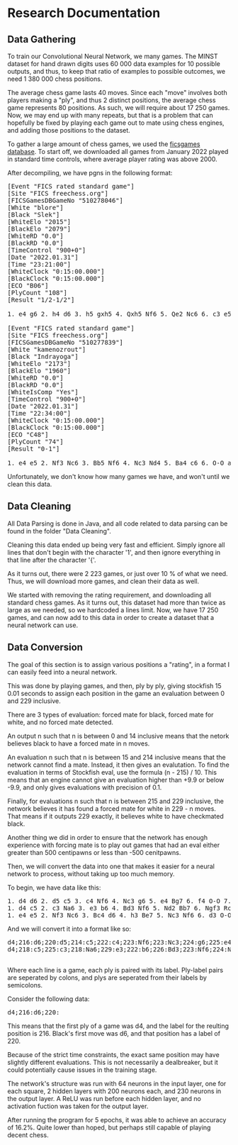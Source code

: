 # Research Documentation



## Data Gathering

To train our Convolutional Neural Network, we many games. The MINST dataset for hand drawn digits uses 60 000 data examples for 10 possible outputs, and thus, to keep that ratio of examples to possible outcomes, we need 1 380 000 chess positions.

The average chess game lasts 40 moves. Since each "move" involves both players making a "ply", and thus 2 distinct positions, the average chess game represents 80 positions. As such, we will require about 17 250 games. Now, we may end up with many repeats, but that is a problem that can hopefully be fixed by playing each game out to mate using chess engines, and adding those positions to the dataset.

To gather a large amount of chess games, we used the [ficsgames database](https://www.ficsgames.org/download.html). To start off, we downloaded all games from January 2022 played in standard time controls, where average player rating was above 2000.

After decompiling, we have pgns in the following format:

<pre>
[Event "FICS rated standard game"]
[Site "FICS freechess.org"]
[FICSGamesDBGameNo "510278046"]
[White "blore"]
[Black "Slek"]
[WhiteElo "2015"]
[BlackElo "2079"]
[WhiteRD "0.0"]
[BlackRD "0.0"]
[TimeControl "900+0"]
[Date "2022.01.31"]
[Time "23:21:00"]
[WhiteClock "0:15:00.000"]
[BlackClock "0:15:00.000"]
[ECO "B06"]
[PlyCount "108"]
[Result "1/2-1/2"]

1. e4 g6 2. h4 d6 3. h5 gxh5 4. Qxh5 Nf6 5. Qe2 Nc6 6. c3 e5 7. Nf3 Bg4 8. d3 d5 9. Nbd2 Qd6 10. exd5 Qxd5 11. Ne4 Be7 12. Nxf6+ Bxf6 13. Qe4 Bxf3 14. gxf3 O-O-O 15. Qf5+ Qe6 16. Bh3 Qxf5 17. Bxf5+ Kb8 18. Be3 Ne7 19. Be4 Bg7 20. O-O-O f5 21. Bg5 fxe4 22. Bxe7 Rxd3 23. Rxd3 exd3 24. Kd2 Kc8 25. Kxd3 Kd7 26. Bc5 Ke6 27. Ke4 b6 28. Be3 h5 29. Bg5 c6 30. Rg1 Bf6 31. f4 exf4 32. Bxf4 h4 33. Rg6 Rh5 34. f3 h3 35. Bh2 Rg5 36. Rxg5 Bxg5 37. f4 Bh4 38. b3 Be1 39. c4 Kf6 40. f5 Bc3 41. Bb8 a6 42. Bc7 b5 43. cxb5 cxb5 44. a4 bxa4 45. bxa4 Kg5 46. Kf3 Kxf5 47. Bb6 Be5 48. Bd8 h2 49. Kg2 Ke4 50. Kh1 Kd5 51. Be7 Kc4 52. Bf8 a5 53. Bh6 Kb3 54. Be3 Kxa4 {Game drawn by mutual agreement} 1/2-1/2

[Event "FICS rated standard game"]
[Site "FICS freechess.org"]
[FICSGamesDBGameNo "510277839"]
[White "kamenozrout"]
[Black "Indrayoga"]
[WhiteElo "2173"]
[BlackElo "1960"]
[WhiteRD "0.0"]
[BlackRD "0.0"]
[WhiteIsComp "Yes"]
[TimeControl "900+0"]
[Date "2022.01.31"]
[Time "22:34:00"]
[WhiteClock "0:15:00.000"]
[BlackClock "0:15:00.000"]
[ECO "C48"]
[PlyCount "74"]
[Result "0-1"]

1. e4 e5 2. Nf3 Nc6 3. Bb5 Nf6 4. Nc3 Nd4 5. Ba4 c6 6. O-O a5 7. Nxd4 exd4 8. e5 dxc3 9. exf6 d5 10. dxc3 b5 11. Re1+ Be6 12. fxg7 Bxg7 13. Qg4 O-O 14. Rxe6 fxe6 15. Qxe6+ Kh8 16. Qxc6 bxa4 17. Qxa4 Qb6 18. Be3 Qxb2 19. Rd1 Qxc3 20. Qb3 d4 21. Qxc3 dxc3 22. Kf1 Rfd8 23. Rxd8+ Rxd8 24. Ke2 Rb8 25. Kd3 Rb2 26. a3 Ra2 27. Bc5 Kg8 28. f4 a4 29. Bb4 Ra1 30. f5 Rd1+ 31. Kc4 Rd2 32. g4 Rxc2 33. h3 Rb2 34. Be7 c2 35. Bg5 Rb1 36. h4 c1=Q+ 37. Bxc1 Rxc1+ {White resigns} 0-1
</pre>

Unfortunately, we don't know how many games we have, and won't until we clean this data. 


## Data Cleaning

All Data Parsing is done in Java, and all code related to data parsing can be found in the folder "Data Cleaning".

Cleaning this data ended up being very fast and efficient. Simply ignore all lines that don't begin with the character '1', and then ignore everything in that line after the character '{'. 

As it turns out, there were 2 223 games, or just over 10 % of what we need. Thus, we will download more games, and clean their data as well.

We started with removing the rating requirement, and downloading all standard chess games. As it turns out, this dataset had more than twice as large as we needed, so we hardcoded a lines limit. Now, we have 17 250 games, and can now add to this data in order to create a dataset that a neural network can use. 

## Data Conversion

The goal of this section is to assign various positions a "rating", in a format I can easily feed into a neural network.

This was done by playing games, and then, ply by ply, giving stockfish 15 0.01 seconds to assign each position in the game an evaluation between 0 and 229 inclusive.

There are 3 types of evaluation: forced mate for black, forced mate for white, and no forced mate detected.

An output n such that n is between 0 and 14 inclusive means that the netork believes black to have a forced mate in n moves.

An evaluation n such that n is between 15 and 214 inclusive means that the network cannot find a mate. Instead, it then gives an evalutation. To find the evaluation in terms of Stockfish eval, use the formula (n - 215) / 10. This means that an engine cannot give an evaluation higher than +9.9 or below -9.9, and only gives evaluations with precision of 0.1.

Finally, for evaluations n such that n is between 215 and 229 inclusive, the network believes it has found a forced mate for white in 229 - n moves. That means if it outputs 229 exactly, it believes white to have checkmated black.

Another thing we did in order to ensure that the network has enough experience with forcing mate is to play out games that had an eval either greater than 500 centipawns or less than -500 cenitpawns.

Then, we will convert the data into one that makes it easier for a neural network to process, without taking up too much memory.

To begin, we have data like this:

<pre>
1. d4 d6 2. d5 c5 3. c4 Nf6 4. Nc3 g6 5. e4 Bg7 6. f4 O-O 7. Nf3 e6 8. e5 dxe5 9. fxe5 Nfd7 10. dxe6 fxe6 11. Ng5 Nxe5 12. Qxd8 Rxd8 13. Nge4 b6 14. Nb5 Na6 15. Bg5 Rf8 16. Nbd6 Nc6 17. Nxc8 Raxc8 18. O-O-O Nd4 19. g3 Nb4 20. Bh3 Nxa2+ 21. Kb1 Nb4 22. Bd2 Nbc6 23. Ng5 Rce8 24. Bc3 h6 25. Bxd4 Nxd4 26. Rxd4 Bxd4 27. Nxe6 Rxe6 28. Bxe6+ Kg7 29. g4 Rf2 30. h4 Rxb2+ 31. Kc1 Rg2 32. h5 gxh5 33. gxh5 Rg1+ 34. Rxg1+ Bxg1 35. Kc2 Kf6 36. Bd5 Ke5 37. Kb3 b5 38. Bf3 a6 39. cxb5 axb5 40. Be2 b4 41. Kc4 Ke4 42. Bd1 Bd4 43. Kb3 Kd3 44. Bc2+ Kd2 45. Bg6 Kc1 46. Ka2 c4 47. Bf7 b3+ 48. Ka3 b2 49. Bxc4 b1=Q 50. Ba2 Bc5+ 
1. d4 c5 2. c3 Na6 3. e3 b6 4. Bd3 Nf6 5. Nd2 Bb7 6. Ngf3 Rc8 7. O-O h5 8. Ne5 e6 9. f4 Bd6 10. Rf3 Bxf3 11. Qxf3 Bxe5 12. fxe5 c4 13. Bc2 Ng4 14. h3 Nh6 15. e4 h4 16. Nf1 O-O 17. Bxh6 gxh6 18. Qg4+ Qg5 19. Nh2 Rc7 20. Nf3 Qxg4 21. hxg4 Rb8 22. Nxh4 Kg7 23. a3 f6 24. exf6+ Kxf6 25. e5+ Kg7 26. Nf3 Rf8 27. g5 hxg5 28. Nxg5 Rc6 29. Be4 Rc7 30. Rf1 Rxf1+ 31. Kxf1 Rc8 32. g4 Rd8 33. Kg2 Re8 34. Kg3 Rh8 35. Nh3 Rf8 36. Nf4 Nc7 37. d5 exd5 38. Bxd5 Rxf4 39. Kxf4 Nxd5+ 40. Ke4 Ne7 41. Kd4 b5 42. Kc5 a6 43. Kd6 Nc6 44. Kxd7 Nxe5+ 45. Kd6 Nxg4 46. Kc6 Ne5+ 47. Kb6 Nf3 48. Kxa6 Kf6 49. Kxb5 Nd2 50. Kb4 Ke6 51. a4 Kd5 52. a5 Ne4 53. Kb5 Nc5 54. a6 Nd3 55. a7 Nxb2 56. a8=Q+ Ke6 57. Qc6+ Ke5 58. Qc5+ Ke6 59. Qe3+ Kd5 60. Qd2+ Nd3 61. Ka4 Ke4 62. Ka3 Kf3 63. Ka2 Nf4 64. Qd4 Ng6 65. Qxc4 Nf4 66. Ka3 Ne2 67. Ka4 Nf4 68. Ka5 Nh5 69. Ka6 Nf4 70. Ka7 Ng2 71. Qc8 Ke3 72. c4 Nf4 73. c5 Nd5 74. c6 Kd3 75. c7 Kd2 76. Qd7 Ke3 77. c8=Q Ke4 78. Qe6+ 
1. e4 e5 2. Nf3 Nc6 3. Bc4 d6 4. h3 Be7 5. Nc3 Nf6 6. d3 O-O 7. a3 a6 8. O-O Nd4 9. b4 Nxf3+ 10. Qxf3 b6 11. Qg3 Kh8 12. f4 exf4 13. Bxf4 Be6 14. Nd5 Nxd5 15. exd5 Bd7 16. Rae1 Bf6 17. Re2 Re8 18. Rfe1 Rxe2 19. Rxe2 b5 20. Bb3 a5 21. c4 axb4 22. axb4 Ra3 23. Bc2 bxc4 24. Bc1 Rc3 25. Bb2 cxd3 26. Bxd3 Rb3 27. Bxf6 gxf6 28. Re3 Rxb4 29. Qe1 Rb8 30. Qh4 f5 31. Qd4+ f6 32. Rf3 Qe7 33. Re3 Qf7 34. Rf3 Qe7 35. Kh2 Qe5+ 36. Qxe5 fxe5 37. Bxf5 Bxf5 38. Rxf5 Kg7 39. Rf1 Rb5 40. Rd1 Kf6 41. g4 Ke7 42. Kg3 Rc5 43. Kh4 c6 44. dxc6 Rxc6 45. Kg5 Ke6 46. Kh6 Rc7 47. h4 d5 48. g5 d4 49. h5 Kd5 50. g6 hxg6 51. hxg6 e4 52. g7 Rxg7 53. Kxg7 e3 54. Kf6 Ke4 55. Ke6 e2 56. Re1 d3 57. Kd6 Ke3 58. Kc5 d2 59. Rh1 d1=Q 60. Rh3+ Kf4 61. Rh4+ Kg3 
</pre>

And we will convert it into a format like so:

<pre>
d4;216:d6;220:d5;214:c5;222:c4;223:Nf6;223:Nc3;224:g6;225:e4;224:Bg7;225:f4;221:O-O;224:Nf3;221:e6;219:e5;209:dxe5;213:fxe5;214:Nfd7;219:dxe6;209:fxe6;211:Ng5;196:Nxe5;191:Qxd8;192:Rxd8;190:Nge4;191:b6;194:Nb5;191:Na6;206:Bg5;205:Rf8;203:Nbd6;202:Nc6;210:Nxc8;198:Raxc8;201:O-O-O;203:Nd4;205:g3;204:Nb4;204:Bh3;200:Nxa2+;209:Kb1;210:Nb4;212:Bd2;188:Nbc6;191:Ng5;182:Rce8;191:Bc3;180:h6;183:Bxd4;171:Nxd4;170:Rxd4;140:Bxd4;136:Nxe6;141:Rxe6;175:Bxe6+;175:Kg7;180:g4;166:Rf2;163:h4;176:Rxb2+;178:Kc1;176:Rg2;179:h5;180:gxh5;180:gxh5;181:Rg1+;210:Rxg1+;209:Bxg1;208:Kc2;212:Kf6;213:Bd5;212:Ke5;215:Kb3;212:b5;212:Bf3;212:a6;215:cxb5;215:axb5;215:Be2;215:b4;215:Kc4;215:Ke4;215:Bd1;214:Bd4;215:Kb3;214:Kd3;215:Bc2+;215:Kd2;215:Bg6;215:Kc1;215:Ka2;128:c4;152:Bf7;15:b3+;15:Ka3;15:b2;15:Bxc4;15:b1=Q;15:Ba2;2:Bc5+;1:Ka4;1:Qb4#;0:
d4;218:c5;225:c3;218:Na6;229:e3;222:b6;226:Bd3;223:Nf6;224:Nd2;219:Bb7;221:Ngf3;219:Rc8;222:O-O;220:h5;233:Ne5;225:e6;227:f4;221:Bd6;232:Rf3;216:Bxf3;216:Qxf3;205:Bxe5;259:fxe5;265:c4;267:Bc2;245:Ng4;256:h3;249:Nh6;259:e4;236:h4;252:Nf1;234:O-O;261:Bxh6;228:gxh6;231:Qg4+;209:Qg5;211:Nh2;208:Rc7;224:Nf3;203:Qxg4;200:hxg4;200:Rb8;212:Nxh4;207:Kg7;208:a3;211:f6;216:exf6+;226:Kxf6;218:e5+;222:Kg7;222:Nf3;218:Rf8;219:g5;215:hxg5;221:Nxg5;224:Rc6;229:Be4;224:Rc7;231:Rf1;202:Rxf1+;205:Kxf1;205:Rc8;205:g4;203:Rd8;207:Kg2;210:Re8;211:Kg3;209:Rh8;216:Nh3;215:Rf8;216:Nf4;215:Nc7;223:d5;193:exd5;192:Bxd5;180:Rxf4;173:Kxf4;171:Nxd5+;174:Ke4;166:Ne7;186:Kd4;188:b5;198:Kc5;200:a6;224:Kd6;216:Nc6;243:Kxd7;218:Nxe5+;217:Kd6;144:Nxg4;215:Kc6;215:Ne5+;215:Kb6;215:Nf3;222:Kxa6;218:Kf6;216:Kxb5;215:Nd2;215:Kb4;215:Ke6;215:a4;215:Kd5;215:a5;213:Ne4;222:Kb5;222:Nc5;217:a6;218:Nd3;310:a7;214:Nxb2;214:a8=Q+;214:Ke6;214:Qc6+;306:Ke5;304:Qc5+;214:Ke6;214:Qe3+;214:Kd5;214:Qd2+;214:Nd3;214:Ka4;301:Ke4;314:Ka3;296:Kf3;306:Ka2;302:Nf4;311:Qd4;314:Ng6;313:Qxc4;214:Nf4;214:Ka3;214:Ne2;214:Ka4;313:Nf4;214:Ka5;214:Nh5;214:Ka6;214:Nf4;214:Ka7;314:Ng2;214:Qc8;214:Ke3;214:c4;214:Nf4;214:c5;214:Nd5;214:c6;214:Kd3;214:c7;214:Kd2;214:Qd7;221:Ke3;224:c8=Q;214:Ke4;226:Qe6+;226:Kd3;226:Qf5+;226:Kd4;226:Qcc2;226:Nc3;226:Qcd3#;229:

</pre>

Where each line is a game, each ply is paired with its label. Ply-label pairs are seperated by colons, and plys are seperated from their labels by semicolons.

Consider the following data: <pre>d4;216:d6;220:</pre> This means that the first ply of a game was d4, and the label for the reulting position is 216. Black's first move was d6, and that position has a label of 220. 

Because of the strict time constraints, the exact same position may have slightly different evaluations. This is not necessarily a dealbreaker, but it could potentially cause issues in the training stage.

The network's structure was run with 64 neurons in the input layer, one for each square, 2 hidden layers with 200 neurons each, and 230 neurons in the output layer. A ReLU was run before each hidden layer, and no activation fuction was taken for the output layer.

After running the program for 5 epochs, it was able to achieve an accuracy of 16.2%. Quite lower than hoped, but perhaps still capable of playing decent chess.